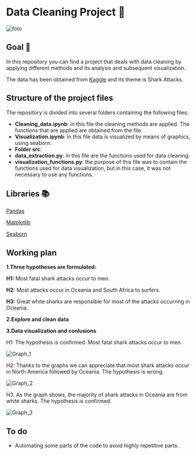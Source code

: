 # Data Cleaning Project 🦈

![foto](https://github.com/AnaWalsh/Data_Cleaning_Pandas/blob/main/images/sharks.gif)

## Goal 🏁

In this repository you can find a project that deals with data cleaning by applying different methods and its analysis and subsequent visualization. 

The data has been obtained from [Kaggle](https://www.kaggle.com/teajay/global-shark-attacks) and its theme is Shark Attacks. 

## Structure of the project files 

The repository is divided into several folders containing the following files:

- **Cleaning_data.ipynb**: in this file the cleaning methods are applied. The functions that are applied are obtained from the file.
- **Visualization.ipynb**: in this file data is visualized by means of graphics, using seaborn. 
- **Folder src**:
- **data_extraction.py**: in this file are the functions used for data cleaning. 
- **visualization_functions.py**: the purpose of this file was to contain the functions used for data visualization, but in this case, it was not necessary to use any functions. 


## Libraries 📚
 
[Pandas](https://pandas.pydata.org/docs/)

[Matplotlib](https://matplotlib.org/)

[Seaborn](https://seaborn.pydata.org/)

## Working plan

**1.Three hypotheses are formulated:**

**H1:** Most fatal shark attacks occur to men.

**H2:** Most attacks occur in Oceania and South Africa to surfers.

**H3:** Great white sharks are responsible for most of the attacks occurring in Oceania.

**2.Explore and clean data**

**3.Data visualization and conlusions**

 H1: The hypothesis is confirmed. Most fatal shark attacks occur to men.

![Graph_1](https://github.com/AnaWalsh/Data_cleaning_project/blob/main/images/graph_1.png)


 H2:  Thanks to the graphs we can appreciate that most shark attacks occur in North America followed by Oceania. The hypothesis is wrong.

![Graph_2](https://github.com/AnaWalsh/Data_cleaning_project/blob/main/images/graph_2.png)

 H3. As the graph shows, the majority of shark attacks in Oceania are from white sharks. The hypothesis is confirmed.

![Graph_3](https://github.com/AnaWalsh/Data_cleaning_project/blob/main/images/graph_3.png)

## To do

- Automating some parts of the code to avoid highly repetitive parts.
